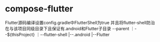 # compose-flutter

Flutter源码编译设置config.gradle中FlutterShell为true
并且将flutter-shell防治在与该项目同级目录下且保证有.android和Flutter子目录
--parent
  ｜--${thisProject}
  ｜--flutter-shell
    |--.android
    |--Flutter